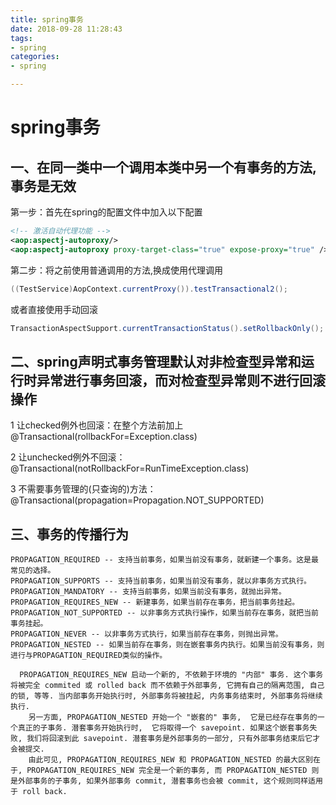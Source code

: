 ```yaml
---
title: spring事务
date: 2018-09-28 11:28:43
tags:
- spring 
categories:
- spring

---
```


# spring事务

## 一、在同一类中一个调用本类中另一个有事务的方法,事务是无效

第一步：首先在spring的配置文件中加入以下配置

```xml
<!-- 激活自动代理功能 -->
<aop:aspectj-autoproxy/>
<aop:aspectj-autoproxy proxy-target-class="true" expose-proxy="true" />
```

第二步：将之前使用普通调用的方法,换成使用代理调用

```java
((TestService)AopContext.currentProxy()).testTransactional2();
```

或者直接使用手动回滚

```java
TransactionAspectSupport.currentTransactionStatus().setRollbackOnly();
```

## 二、spring声明式事务管理默认对非检查型异常和运行时异常进行事务回滚，而对检查型异常则不进行回滚操作

1 让checked例外也回滚：在整个方法前加上 @Transactional(rollbackFor=Exception.class)

 2 让unchecked例外不回滚： @Transactional(notRollbackFor=RunTimeException.class)

 3 不需要事务管理的(只查询的)方法：@Transactional(propagation=Propagation.NOT_SUPPORTED)

## 三、事务的传播行为

```
PROPAGATION_REQUIRED -- 支持当前事务，如果当前没有事务，就新建一个事务。这是最常见的选择。 
PROPAGATION_SUPPORTS -- 支持当前事务，如果当前没有事务，就以非事务方式执行。 
PROPAGATION_MANDATORY -- 支持当前事务，如果当前没有事务，就抛出异常。 
PROPAGATION_REQUIRES_NEW -- 新建事务，如果当前存在事务，把当前事务挂起。 
PROPAGATION_NOT_SUPPORTED -- 以非事务方式执行操作，如果当前存在事务，就把当前事务挂起。 
PROPAGATION_NEVER -- 以非事务方式执行，如果当前存在事务，则抛出异常。 
PROPAGATION_NESTED -- 如果当前存在事务，则在嵌套事务内执行。如果当前没有事务，则进行与PROPAGATION_REQUIRED类似的操作。 

  PROPAGATION_REQUIRES_NEW 启动一个新的, 不依赖于环境的 "内部" 事务. 这个事务将被完全 commited 或 rolled back 而不依赖于外部事务, 它拥有自己的隔离范围, 自己的锁, 等等. 当内部事务开始执行时, 外部事务将被挂起, 内务事务结束时, 外部事务将继续执行. 
    另一方面, PROPAGATION_NESTED 开始一个 "嵌套的" 事务,  它是已经存在事务的一个真正的子事务. 潜套事务开始执行时,  它将取得一个 savepoint. 如果这个嵌套事务失败, 我们将回滚到此 savepoint. 潜套事务是外部事务的一部分, 只有外部事务结束后它才会被提交. 
    由此可见, PROPAGATION_REQUIRES_NEW 和 PROPAGATION_NESTED 的最大区别在于, PROPAGATION_REQUIRES_NEW 完全是一个新的事务, 而 PROPAGATION_NESTED 则是外部事务的子事务, 如果外部事务 commit, 潜套事务也会被 commit, 这个规则同样适用于 roll back. 

```

